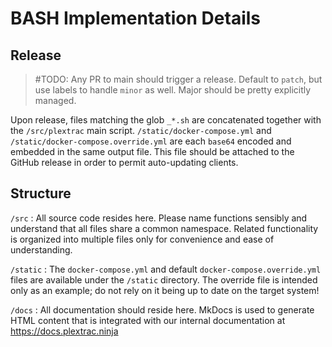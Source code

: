 # BASH Implementation Details


## Release

> #TODO: Any PR to main should trigger a release. Default to `patch`, but use
  labels to handle `minor` as well. Major should be pretty explicitly managed.

Upon release, files matching the glob `_*.sh` are concatenated together with the
`/src/plextrac` main script.  `/static/docker-compose.yml` and
`/static/docker-compose.override.yml` are each `base64` encoded and embedded in
the same output file.  This file should be attached to the GitHub release in
order to permit auto-updating clients.

## Structure

`/src`
:   All source code resides here. Please name functions sensibly and understand
    that all files share a common namespace. Related functionality is organized
    into multiple files only for convenience and ease of understanding.

`/static`
:   The `docker-compose.yml` and default `docker-compose.override.yml` files are
    available under the `/static` directory. The override file is intended only as
    an example; do not rely on it being up to date on the target system!

`/docs`
:   All documentation should reside here. MkDocs is used to generate HTML content
    that is integrated with our internal documentation at https://docs.plextrac.ninja
